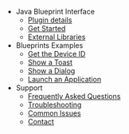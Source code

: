 - Java Blueprint Interface
  - [Plugin details](/)
  - [Get Started](/getstarted)
  - [External Libraries](/externallibraries)
- Blueprints Examples
  - [Get the Device ID](/deviceuid)
  - [Show a Toast](/showtoast)
  - [Show a Dialog](/showdialog)
  - [Launch an Application](/startapp)
- Support
  - [Frequently Asked Questions](/frequentlyaskedquestions)
  - [Troubleshooting](/troubleshooting)
  - [Common Issues](/commonissues)
  - [Contact](/contact)
